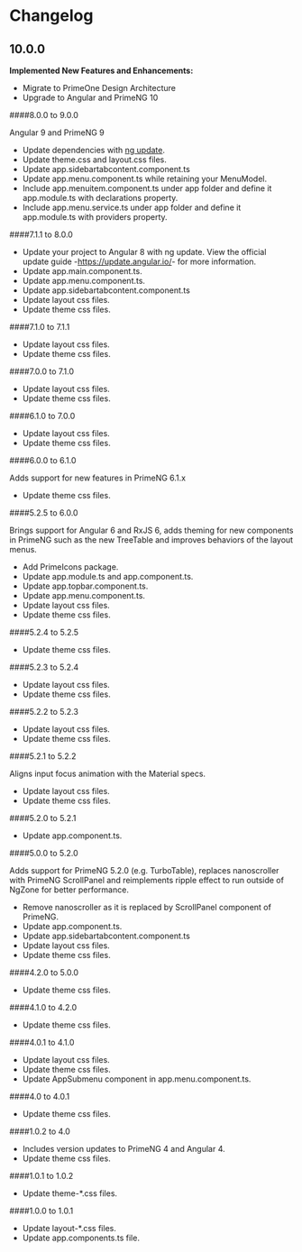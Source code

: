 # Changelog

## 10.0.0

**Implemented New Features and Enhancements:**

- Migrate to PrimeOne Design Architecture
- Upgrade to Angular and PrimeNG 10

####8.0.0 to 9.0.0

Angular 9 and PrimeNG 9
*   Update dependencies with <a href="https://angular.io/cli/update">ng update</a>.
*   Update theme.css and layout.css files.
*   Update app.sidebartabcontent.component.ts
*   Update app.menu.component.ts while retaining your MenuModel.
*   Include app.menuitem.component.ts under app folder and define it app.module.ts with declarations property.
*   Include app.menu.service.ts under app folder and define it app.module.ts with providers property.

####7.1.1 to 8.0.0

*   Update your project to Angular 8 with ng update. View the official update guide -<a href="https://update.angular.io/">https://update.angular.io/</a>- for more information.
*   Update app.main.component.ts.
*   Update app.menu.component.ts.
*   Update app.sidebartabcontent.component.ts
*   Update layout css files.
*   Update theme css files.

####7.1.0 to 7.1.1

*   Update layout css files.
*   Update theme css files.

####7.0.0 to 7.1.0

*   Update layout css files.
*   Update theme css files.

####6.1.0 to 7.0.0

*   Update layout css files.
*   Update theme css files.

####6.0.0 to 6.1.0

Adds support for new features in PrimeNG 6.1.x
*   Update theme css files.

####5.2.5 to 6.0.0

Brings support for Angular 6 and RxJS 6, adds theming for new components in PrimeNG such as the new TreeTable
and improves behaviors of the layout menus.
*   Add PrimeIcons package.
*   Update app.module.ts and app.component.ts.
*   Update app.topbar.component.ts.
*   Update app.menu.component.ts.
*   Update layout css files.
*   Update theme css files.

####5.2.4 to 5.2.5

*   Update theme css files.

####5.2.3 to 5.2.4

*   Update layout css files.
*   Update theme css files.

####5.2.2 to 5.2.3

*   Update layout css files.
*   Update theme css files.

####5.2.1 to 5.2.2

Aligns input focus animation with the Material specs.
*   Update layout css files.
*   Update theme css files.

####5.2.0 to 5.2.1

*   Update app.component.ts.

####5.0.0 to 5.2.0

Adds support for PrimeNG 5.2.0 (e.g. TurboTable), replaces nanoscroller with PrimeNG ScrollPanel and reimplements ripple effect to run outside of NgZone for better performance.
*   Remove nanoscroller as it is replaced by ScrollPanel component of PrimeNG.
*   Update app.component.ts.
*   Update app.sidebartabcontent.component.ts
*   Update layout css files.
*   Update theme css files.

####4.2.0 to 5.0.0

*   Update theme css files.

####4.1.0 to 4.2.0

*   Update theme css files.

####4.0.1 to 4.1.0

*   Update layout css files.
*   Update theme css files.
*   Update AppSubmenu component in app.menu.component.ts.

####4.0 to 4.0.1

*   Update theme css files.

####1.0.2 to 4.0

*   Includes version updates to PrimeNG 4 and Angular 4.
*   Update theme css files.

####1.0.1 to 1.0.2

*   Update theme-*.css files.

####1.0.0 to 1.0.1

*   Update layout-*.css files.
*   Update app.components.ts file.
